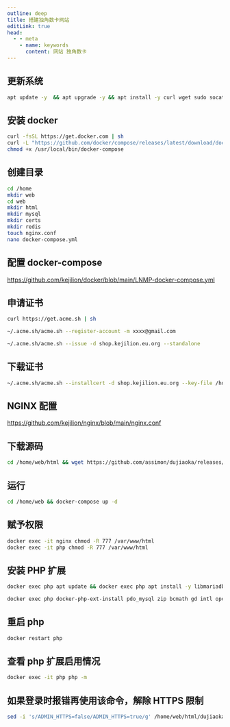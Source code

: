 ```yaml
---
outline: deep
title: 搭建独角数卡网站
editLink: true
head:
  - - meta
    - name: keywords
      content: 网站 独角数卡
---
```


## 更新系统

```sh
apt update -y  && apt upgrade -y && apt install -y curl wget sudo socat
```

## 安装 docker

```sh
curl -fsSL https://get.docker.com | sh
curl -L "https://github.com/docker/compose/releases/latest/download/docker-compose-$(uname -s)-$(uname -m)" -o /usr/local/bin/docker-compose
chmod +x /usr/local/bin/docker-compose
```

## 创建目录

```sh
cd /home
mkdir web
cd web
mkdir html
mkdir mysql
mkdir certs
mkdir redis
touch nginx.conf
nano docker-compose.yml
```

## 配置 docker-compose

https://github.com/kejilion/docker/blob/main/LNMP-docker-compose.yml

## 申请证书

```sh
curl https://get.acme.sh | sh

~/.acme.sh/acme.sh --register-account -m xxxx@gmail.com

~/.acme.sh/acme.sh --issue -d shop.kejilion.eu.org --standalone
```

## 下载证书

```sh
~/.acme.sh/acme.sh --installcert -d shop.kejilion.eu.org --key-file /home/web/certs/key.pem --fullchain-file /home/web/certs/cert.pem
```

## NGINX 配置

https://github.com/kejilion/nginx/blob/main/nginx.conf

## 下载源码

```sh
cd /home/web/html && wget https://github.com/assimon/dujiaoka/releases/download/2.0.6/2.0.6-antibody.tar.gz && apt install -y tar && tar -zxvf 2.0.6-antibody.tar.gz && rm 2.0.6-antibody.tar.gz
```

## 运行

```sh
cd /home/web && docker-compose up -d
```

## 赋予权限

```sh
docker exec -it nginx chmod -R 777 /var/www/html
docker exec -it php chmod -R 777 /var/www/html
```

## 安装 PHP 扩展

```sh
docker exec php apt update && docker exec php apt install -y libmariadb-dev-compat libmariadb-dev libzip-dev libmagickwand-dev imagemagick

docker exec php docker-php-ext-install pdo_mysql zip bcmath gd intl opcache && docker exec php pecl install redis && docker exec php sh -c 'echo "extension=redis.so" > /usr/local/etc/php/conf.d/docker-php-ext-redis.ini'
```

## 重启 php

```sh
docker restart php
```

## 查看 php 扩展启用情况

```sh
docker exec -it php php -m
```

## 如果登录时报错再使用该命令，解除 HTTPS 限制

```sh
sed -i 's/ADMIN_HTTPS=false/ADMIN_HTTPS=true/g' /home/web/html/dujiaoka/.env
```
